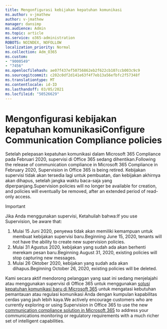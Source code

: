 ```yaml
---
title: Mengonfigurasi kebijakan kepatuhan komunikasi
ms.author: v-jmathew
author: v-jmathew
manager: dansimp
ms.audience: Admin
ms.topic: article
ms.service: o365-administration
ROBOTS: NOINDEX, NOFOLLOW
localization_priority: Normal
ms.collection: Adm_O365
ms.custom:
- "9000549"
- "7456"
ms.openlocfilehash: ae07f437ef50756862eb2f622cb107ccb003c9c9
ms.sourcegitcommit: c202c0df2d141e63f4f7eb13a56efbfc2f57348f
ms.translationtype: MT
ms.contentlocale: id-ID
ms.lasthandoff: 03/05/2021
ms.locfileid: "50526629"
---
```

# <a name="configure-communication-compliance-policies"></a><span data-ttu-id="1eab2-102">Mengonfigurasi kebijakan kepatuhan komunikasi</span><span class="sxs-lookup"><span data-stu-id="1eab2-102">Configure Communication Compliance policies</span></span>

<span data-ttu-id="1eab2-103">Setelah pelepasan kepatuhan komunikasi dalam Microsoft 365 Compliance pada Februari 2020, supervisi di Office 365 sedang dihentikan.</span><span class="sxs-lookup"><span data-stu-id="1eab2-103">Following the release of communication compliance in Microsoft 365 Compliance in February 2020, Supervision in Office 365 is being retired.</span></span> <span data-ttu-id="1eab2-104">Kebijakan supervisi tidak akan tersedia lagi untuk pembuatan, dan kebijakan akhirnya akan dihapus, setelah jangka waktu baca-saja yang diperpanjang.</span><span class="sxs-lookup"><span data-stu-id="1eab2-104">Supervision policies will no longer be available for creation, and policies will eventually be removed, after an extended period of read-only access.</span></span>

> [!IMPORTANT]
> <span data-ttu-id="1eab2-105">Jika Anda menggunakan supervisi, Ketahuilah bahwa:</span><span class="sxs-lookup"><span data-stu-id="1eab2-105">If you use Supervision, be aware that:</span></span>
>
> 1. <span data-ttu-id="1eab2-106">Mulai 15 Juni 2020, penyewa tidak akan memiliki kemampuan untuk membuat kebijakan supervisi baru.</span><span class="sxs-lookup"><span data-stu-id="1eab2-106">Beginning June 15, 2020, tenants will not have the ability to create new supervision policies.</span></span>
> 2. <span data-ttu-id="1eab2-107">Mulai 31 Agustus 2020, kebijakan yang sudah ada akan berhenti merekam pesan baru.</span><span class="sxs-lookup"><span data-stu-id="1eab2-107">Beginning August 31, 2020, existing policies will stop capturing new messages.</span></span>
> 3. <span data-ttu-id="1eab2-108">Mulai 26 Oktober 2020, kebijakan yang sudah ada akan dihapus.</span><span class="sxs-lookup"><span data-stu-id="1eab2-108">Beginning October 26, 2020, existing policies will be deleted.</span></span>

<span data-ttu-id="1eab2-109">Kami secara aktif mendorong pelanggan yang saat ini sedang menjelajahi atau menggunakan supervisi di Office 365 untuk menggunakan [solusi kepatuhan komunikasi baru di Microsoft 365](https://go.microsoft.com/fwlink/?linkid=2128593) untuk mengatasi kebutuhan pemantauan atau regulasi komunikasi Anda dengan kumpulan kapabilitas cerdas yang jauh lebih kaya.</span><span class="sxs-lookup"><span data-stu-id="1eab2-109">We actively encourage customers who are currently exploring or using Supervision in Office 365 to use the new [communication compliance solution in Microsoft 365](https://go.microsoft.com/fwlink/?linkid=2128593) to address your communications monitoring or regulatory requirements with a much richer set of intelligent capabilities.</span></span>

